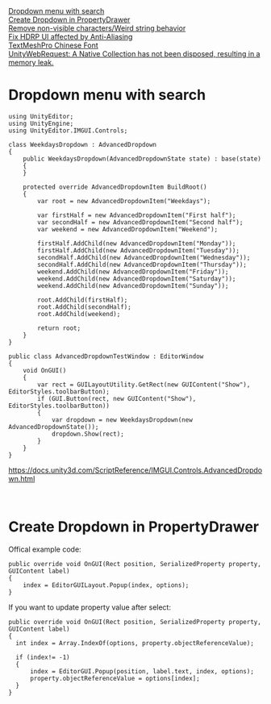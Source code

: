 <a href="#1">
Dropdown menu with search
</a>

<br/>
<a href="#2">
Create Dropdown in PropertyDrawer
</a>

<br/>
<a href="#3">
Remove non-visible characters/Weird string behavior
</a>

<br/>
<a href="#4">
Fix HDRP UI affected by Anti-Aliasing
</a>

<br/>
<a href="#5">
TextMeshPro Chinese Font
</a>

<br/>
<a href="#6">
UnityWebRequest: A Native Collection has not been disposed, resulting in a memory leak.
</a>



<br/> 
<h1 id="1">
Dropdown menu with search
</h1>

```
using UnityEditor;
using UnityEngine;
using UnityEditor.IMGUI.Controls;

class WeekdaysDropdown : AdvancedDropdown
{
    public WeekdaysDropdown(AdvancedDropdownState state) : base(state)
    {
    }

    protected override AdvancedDropdownItem BuildRoot()
    {
        var root = new AdvancedDropdownItem("Weekdays");

        var firstHalf = new AdvancedDropdownItem("First half");
        var secondHalf = new AdvancedDropdownItem("Second half");
        var weekend = new AdvancedDropdownItem("Weekend");

        firstHalf.AddChild(new AdvancedDropdownItem("Monday"));
        firstHalf.AddChild(new AdvancedDropdownItem("Tuesday"));
        secondHalf.AddChild(new AdvancedDropdownItem("Wednesday"));
        secondHalf.AddChild(new AdvancedDropdownItem("Thursday"));
        weekend.AddChild(new AdvancedDropdownItem("Friday"));
        weekend.AddChild(new AdvancedDropdownItem("Saturday"));
        weekend.AddChild(new AdvancedDropdownItem("Sunday"));

        root.AddChild(firstHalf);
        root.AddChild(secondHalf);
        root.AddChild(weekend);

        return root;
    }
}

public class AdvancedDropdownTestWindow : EditorWindow
{
    void OnGUI()
    {
        var rect = GUILayoutUtility.GetRect(new GUIContent("Show"), EditorStyles.toolbarButton);
        if (GUI.Button(rect, new GUIContent("Show"), EditorStyles.toolbarButton))
        {
            var dropdown = new WeekdaysDropdown(new AdvancedDropdownState());
            dropdown.Show(rect);
        }
    }
}
```

https://docs.unity3d.com/ScriptReference/IMGUI.Controls.AdvancedDropdown.html


<br/> 
<h1 id="2">
Create Dropdown in PropertyDrawer
</h1>

Offical example code:
```
public override void OnGUI(Rect position, SerializedProperty property, GUIContent label)
{
    index = EditorGUILayout.Popup(index, options);
}
```
If you want to update property value after select:
```
public override void OnGUI(Rect position, SerializedProperty property, GUIContent label)
{
  int index = Array.IndexOf(options, property.objectReferenceValue);
  
  if (index!= -1)
  {
      index = EditorGUI.Popup(position, label.text, index, options);
      property.objectReferenceValue = options[index];
  }
}
```


